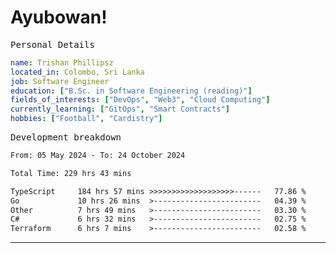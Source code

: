 # Ayubowan!

<samp>Personal Details</samp>

```yaml
name: Trishan Phillipsz
located_in: Colombo, Sri Lanka
job: Software Engineer
education: ["B.Sc. in Software Engineering (reading)"]
fields_of_interests: ["DevOps", "Web3", "Cloud Computing"]
currently_learning: ["GitOps", "Smart Contracts"]
hobbies: ["Football", "Cardistry"]
```

<samp>Development breakdown</samp>

<!--START_SECTION:waka-->

```txt
From: 05 May 2024 - To: 24 October 2024

Total Time: 229 hrs 43 mins

TypeScript     184 hrs 57 mins >>>>>>>>>>>>>>>>>>>------   77.86 %
Go             10 hrs 26 mins  >------------------------   04.39 %
Other          7 hrs 49 mins   >------------------------   03.30 %
C#             6 hrs 32 mins   >------------------------   02.75 %
Terraform      6 hrs 7 mins    >------------------------   02.58 %
```

<!--END_SECTION:waka-->

---
